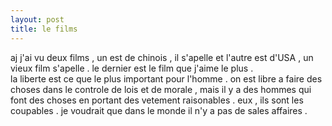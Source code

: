 ```yaml
---
layout: post
title: le films
---
```


<p>aj j&#39;ai vu deux films , un est de chinois , il s&#39;apelle  et l&#39;autre est d&#39;USA , un vieux film s&#39;apelle  . le dernier est le film que j&#39;aime le plus .<br />la liberte est ce que le plus important pour l&#39;homme . on est libre a faire des choses dans le controle de lois et de morale , mais il y a des hommes qui font des choses en portant des vetement raisonables . eux , ils sont les coupables . je voudrait que dans le monde il n&#39;y a pas de sales affaires . </p>
